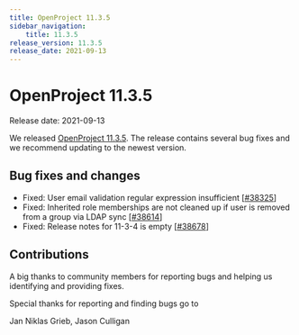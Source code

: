 ```yaml
---
title: OpenProject 11.3.5
sidebar_navigation:
    title: 11.3.5
release_version: 11.3.5
release_date: 2021-09-13
---
```


# OpenProject 11.3.5

Release date: 2021-09-13

We released [OpenProject 11.3.5](https://community.openproject.org/versions/1490).
The release contains several bug fixes and we recommend updating to the newest version.

<!--more-->
## Bug fixes and changes

- Fixed: User email validation regular expression insufficient \[[#38325](https://community.openproject.org/wp/38325)\]
- Fixed: Inherited role memberships are not cleaned up if user is removed from a group via LDAP sync \[[#38614](https://community.openproject.org/wp/38614)\]
- Fixed: Release notes for 11-3-4 is empty \[[#38678](https://community.openproject.org/wp/38678)\]

## Contributions

A big thanks to community members for reporting bugs and helping us identifying and providing fixes.

Special thanks for reporting and finding bugs go to

Jan Niklas Grieb, Jason Culligan
